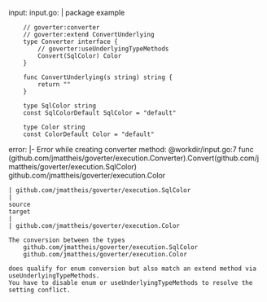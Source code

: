 input:
    input.go: |
        package example

        // goverter:converter
        // goverter:extend ConvertUnderlying
        type Converter interface {
            // goverter:useUnderlyingTypeMethods
            Convert(SqlColor) Color
        }

        func ConvertUnderlying(s string) string {
            return ""
        }

        type SqlColor string
        const SqlColorDefault SqlColor = "default"

        type Color string
        const ColorDefault Color = "default"
error: |-
    Error while creating converter method:
        @workdir/input.go:7
        func (github.com/jmattheis/goverter/execution.Converter).Convert(github.com/jmattheis/goverter/execution.SqlColor) github.com/jmattheis/goverter/execution.Color

    | github.com/jmattheis/goverter/execution.SqlColor
    |
    source
    target
    |
    | github.com/jmattheis/goverter/execution.Color

    The conversion between the types
        github.com/jmattheis/goverter/execution.SqlColor
        github.com/jmattheis/goverter/execution.Color

    does qualify for enum conversion but also match an extend method via useUnderlyingTypeMethods.
    You have to disable enum or useUnderlyingTypeMethods to resolve the setting conflict.
